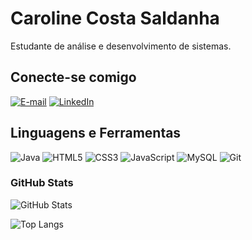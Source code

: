 # Caroline Costa Saldanha

Estudante de análise e desenvolvimento de sistemas.

## Conecte-se comigo

[![E-mail](https://img.shields.io/badge/-Email-000?style=for-the-badge&logo=microsoft-outlook&logoColor=E94D5F)](mailto:carolsaldanha44@gmail.com)
[![LinkedIn](https://img.shields.io/badge/-LinkedIn-000?style=for-the-badge&logo=linkedin&logoColor=30A3DC)](https://www.linkedin.com/in/caroline-costa-saldanha-998345255/)

## Linguagens e Ferramentas

![Java](https://img.shields.io/badge/java-%23ED8B00.svg?style=for-the-badge&logo=openjdk&logoColor=white)
![HTML5](https://img.shields.io/badge/HTML5-E34F26?style=for-the-badge&logo=html5&logoColor=white)
![CSS3](https://img.shields.io/badge/CSS3-1572B6?style=for-the-badge&logo=css3&logoColor=white)
![JavaScript](https://img.shields.io/badge/JavaScript-F7DF1E?style=for-the-badge&logo=javascript&logoColor=black)
![MySQL](https://img.shields.io/badge/MySQL-00000F?style=for-the-badge&logo=mysql&logoColor=white)
![Git](https://img.shields.io/badge/Git-000?style=for-the-badge&logo=git&logoColor=E94D5F)

### GitHub Stats

![GitHub Stats](https://github-readme-stats.vercel.app/api?username=carolsaldanha&theme=transparent&bg_color=000&border_color=f542c2&show_icons=true&icon_color=f542c2&title_color=f542c2&text_color=FFF)

![Top Langs](https://github-readme-stats-git-masterrstaa-rickstaa.vercel.app/api/top-langs/?username=carolsaldanha&layout=compact&bg_color=000&border_color=f542c2&title_color=f542c2&text_color=FFF)

<!--
**carolsaldanha/carolsaldanha** is a ✨ _special_ ✨ repository because its `README.md` (this file) appears on your GitHub profile.

Here are some ideas to get you started:

- 🔭 I’m currently working on ...
- 🌱 I’m currently learning ...
- 👯 I’m looking to collaborate on ...
- 🤔 I’m looking for help with ...
- 💬 Ask me about ...
- 📫 How to reach me: ...
- 😄 Pronouns: ...
- ⚡ Fun fact: ...
-->
